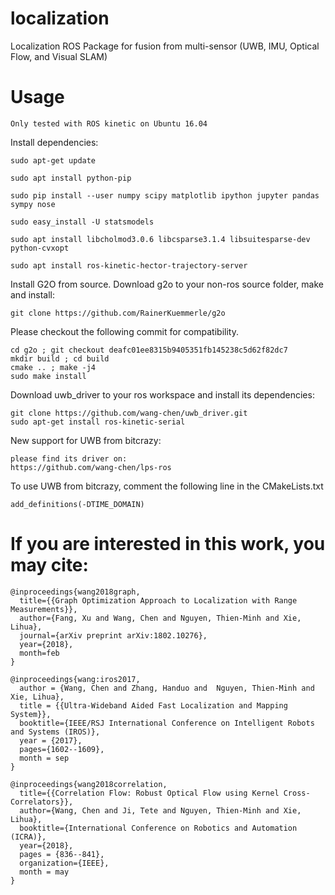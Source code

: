 # localization

Localization ROS Package for fusion from multi-sensor (UWB, IMU, Optical Flow, and Visual SLAM)

# Usage
    Only tested with ROS kinetic on Ubuntu 16.04

Install dependencies:

    sudo apt-get update

    sudo apt install python-pip

    sudo pip install --user numpy scipy matplotlib ipython jupyter pandas sympy nose
    
    sudo easy_install -U statsmodels

    sudo apt install libcholmod3.0.6 libcsparse3.1.4 libsuitesparse-dev python-cvxopt 
    
    sudo apt install ros-kinetic-hector-trajectory-server
    
Install G2O from source. Download g2o to your non-ros source folder, make and install:
  
    git clone https://github.com/RainerKuemmerle/g2o

Please checkout the following commit for compatibility.

    cd g2o ; git checkout deafc01ee8315b9405351fb145238c5d62f82dc7
    mkdir build ; cd build
    cmake .. ; make -j4
    sudo make install
 
Download uwb_driver to your ros workspace and install its dependencies:

    git clone https://github.com/wang-chen/uwb_driver.git
    sudo apt-get install ros-kinetic-serial

New support for UWB from bitcrazy:

    please find its driver on:
    https://github.com/wang-chen/lps-ros
    
To use UWB from bitcrazy, comment the following line in the CMakeLists.txt

    add_definitions(-DTIME_DOMAIN)
    
# If you are interested in this work, you may cite:

    @inproceedings{wang2018graph,
      title={{Graph Optimization Approach to Localization with Range Measurements}},
      author={Fang, Xu and Wang, Chen and Nguyen, Thien-Minh and Xie, Lihua},
      journal={arXiv preprint arXiv:1802.10276},
      year={2018},
      month=feb
    }
    
    @inproceedings{wang:iros2017,
      author = {Wang, Chen and Zhang, Handuo and  Nguyen, Thien-Minh and Xie, Lihua},
      title = {{Ultra-Wideband Aided Fast Localization and Mapping System}},
      booktitle={IEEE/RSJ International Conference on Intelligent Robots and Systems (IROS)},
      year = {2017},
      pages={1602--1609},
      month = sep
    }
    
    @inproceedings{wang2018correlation,
      title={{Correlation Flow: Robust Optical Flow using Kernel Cross-Correlators}},
      author={Wang, Chen and Ji, Tete and Nguyen, Thien-Minh and Xie, Lihua},
      booktitle={International Conference on Robotics and Automation (ICRA)},
      year={2018},
      pages = {836--841},
      organization={IEEE},
      month = may
    }
